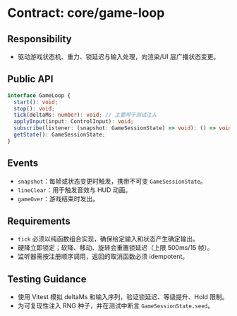 # Contract: core/game-loop

## Responsibility
- 驱动游戏状态机、重力、锁延迟与输入处理，向渲染/UI 层广播状态变更。

## Public API
```ts
interface GameLoop {
  start(): void;
  stop(): void;
  tick(deltaMs: number): void; // 主要用于测试注入
  applyInput(input: ControlInput): void;
  subscribe(listener: (snapshot: GameSessionState) => void): () => void;
  getState(): GameSessionState;
}
```

## Events
- `snapshot`：每帧或状态变更时触发，携带不可变 `GameSessionState`。
- `lineClear`：用于触发音效与 HUD 动画。
- `gameOver`：游戏结束时发出。

## Requirements
- `tick` 必须以纯函数组合实现，确保给定输入和状态产生确定输出。
- 硬降立即锁定；软降、移动、旋转会重置锁延迟（上限 500ms/15 帧）。
- 监听器需按注册顺序调用，返回的取消函数必须 idempotent。

## Testing Guidance
- 使用 Vitest 模拟 deltaMs 和输入序列，验证锁延迟、等级提升、Hold 限制。
- 为可复现性注入 RNG 种子，并在测试中断言 `GameSessionState.seed`。
